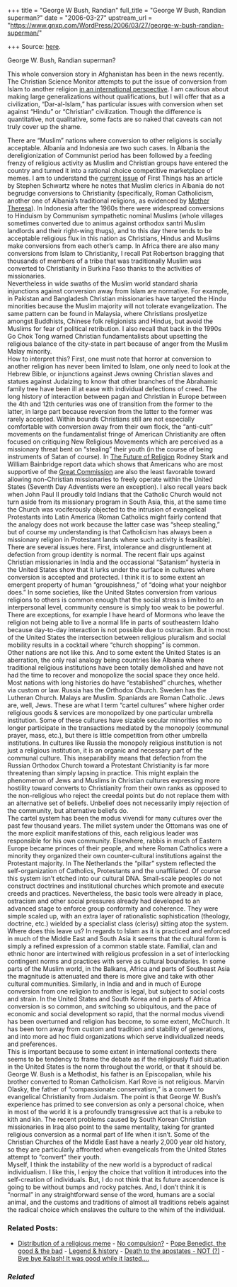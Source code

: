 +++
title = "George W Bush, Randian"
full_title = "George W Bush, Randian superman?"
date = "2006-03-27"
upstream_url = "https://www.gnxp.com/WordPress/2006/03/27/george-w-bush-randian-superman/"

+++
Source: [here](https://www.gnxp.com/WordPress/2006/03/27/george-w-bush-randian-superman/).

George W. Bush, Randian superman?

This whole conversion story in Afghanistan has been in the news recently. The Christian Science Monitor attempts to put the issue of conversion from Islam to another religion [in an international perspective](http://www.csmonitor.com/2006/0327/p01s04-wosc.html). I am cautious about making large generalizations without qualifications, but I will offer that as a civilization, “Dar-al-Islam,” has particular issues with conversion when set against “Hindu” or “Christian” civilization. Though the difference is quantitative, not qualitative, some facts are so naked that caveats can not truly cover up the shame.

  
There are “Muslim” nations where conversion to other religions is socially acceptable. Albania and Indonesia are two such cases. In Albania the dereligionization of Communist period has been followed by a feeding frenzy of religious activity as Muslim and Christian groups have entered the country and turned it into a rational choice competitive marketplace of memes. I am to understand the [current issue](http://www.firstthings.com/menus/ft0604.html) of First Things has an article by Stephen Schwartz where he notes that Muslim clerics in Albania do not begrudge conversions to Christianity (specifically, Roman Catholicism, another one of Albania’s traditional religions, as evidenced by [Mother Theresa](https://en.wikipedia.org/wiki/Mother_Theresa#Early_life_and_work)). In Indonesia after the 1960s there were widespread conversions to Hinduism by Communism sympathetic nominal Muslims (whole villages sometimes converted due to animus against orthodox santri Muslim landlords and their right-wing thugs), and to this day there tends to be acceptable religious flux in this nation as Christians, Hindus and Muslims make conversions from each other’s camp. In Africa there are also many conversions from Islam to Christianity, I recall Pat Robertson bragging that thousands of members of a tribe that was traditionally Muslim was converted to Christianity in Burkina Faso thanks to the activities of missionaries.  
Nevertheless in wide swaths of the Muslim world standard sharia injunctions against conversion away from Islam are normative. For example, in Pakistan and Bangladesh Christian missionaries have targeted the Hindu minorities because the Muslim majority will not tolerate evangelization. The same pattern can be found in Malaysia, where Christians proslyetize amongst Buddhists, Chinese folk religionists and Hindus, but avoid the Muslims for fear of political retribution. I also recall that back in the 1990s Go Chok Tong warned Christian fundamentalists about upsetting the religious balance of the city-state in part because of anger from the Muslim Malay minority.  
How to interpret this? First, one must note that horror at conversion to another religion has never been limited to Islam, one only need to look at the Hebrew Bible, or injunctions against Jews owning Christian slaves and statues against Judaizing to know that other branches of the Abrahamic family tree have been ill at ease with individual defections of creed. The long history of interaction between pagan and Christian in Europe between the 4th and 12th centuries was one of transition from the former to the latter, in large part because reversion from the latter to the former was rarely accepted. Within bounds Christians still are not especially comfortable with conversion away from their own flock, the “anti-cult” movements on the fundamentalist fringe of American Christianity are often focused on critiquing New Religious Movements which are perceived as a missionary threat bent on “stealing” their youth (in the course of being instruments of Satan of course). In [The Future of Religion](http://www.kokogiak.com/amazon/detpage.asp?sb=s&asin=0520057317&field-keywords=bainbridge+stark&schMod=books&type=) Rodney Stark and William Bainbridge report data which shows that Americans who are most supportive of the [Great Commission](https://en.wikipedia.org/wiki/Great_Commission) are also the least favorable toward allowing non-Christian missionaries to freely operate within the United States (Seventh Day Adventists were an exception). I also recall years back when John Paul II proudly told Indians that the Catholic Church would not turn aside from its missionary program in South Asia, this, at the same time the Church was vociferously objected to the intrusion of evangelical Protestants into Latin America (Roman Catholics might fairly contend that the analogy does not work because the latter case was “sheep stealing,” but of course my understanding is that Catholicism has always been a missionary religion in Protestant lands where such activity is feasible).  
There are several issues here. First, intolerance and disgruntlement at defection from group identity is normal. The recent flair ups against Christian missionaries in India and the occassional “Satanism” hysteria in the United States show that it lurks under the surface in cultures where conversion is accepted and protected. I think it is to some extent an emergent property of human “groupishness,” of “doing what your neighbor does.” In some societies, like the United States conversion from various religions to others is common enough that the social stress is limited to an interpersonal level, community censure is simply too weak to be powerful. There are exceptions, for example I have heard of Mormons who leave the religion not being able to live a normal life in parts of southeastern Idaho because day-to-day interaction is not possible due to ostracism. But in most of the United States the intersection between religious pluralism and social mobility results in a cocktail where “church shopping” is common.  
Other nations are not like this. And to some extent the United States is an aberration, the only real analogy being countries like Albania where traditional religious institutions have been totally demolished and have not had the time to recover and monopolize the social space they once held. Most nations with long histories do have “established” churches, whether via custom or law. Russia has the Orthodox Church. Sweden has the Lutheran Church. Malays are Muslim. Spaniards are Roman Catholic. Jews are, well, Jews. These are what I term “cartel cultures” where higher order religious goods & services are monopolized by one particular umbrella institution. Some of these cultures have sizable secular minorities who no longer participate in the transactions mediated by the monopoly (communal prayer, mass, etc.), but there is little competition from other umbrella institutions. In cultures like Russia the monopoly religious institution is not just a religious institution, it is an organic and necessary part of the communal culture. This inseparability means that defection from the Russian Orthodox Church toward a Protestant Christianity is far more threatening than simply lapsing in practice. This might explain the phenomenon of Jews and Muslims in Christian cultures expressing more hostility toward converts to Christianity from their own ranks as opposed to the non-religious who reject the creedal points but do not replace them with an alternative set of beliefs. Unbelief does not necessarily imply rejection of the community, but alternative beliefs do.  
The cartel system has been the modus vivendi for many cultures over the past few thousand years. The millet system under the Ottomans was one of the more explicit manifestations of this, each religious leader was responsible for his own community. Elsewhere, rabbis in much of Eastern Europe became princes of their people, and where Roman Catholics were a minority they organized their own counter-cultural institutions against the Protestant majority. In The Netherlands the “pillar” system reflected the self-organization of Catholics, Protestants and the unaffiliated. Of course this system isn’t etched into our cultural DNA. Small-scale peoples do not construct doctrines and institutional churches which promote and execute creeds and practices. Nevertheless, the basic tools were already in place, ostracism and other social pressures already had developed to an advanced stage to enforce group conformity and coherence. They were simple scaled up, with an extra layer of rationalistic sophistication (theology, doctrine, etc.) wielded by a specialist class (clerisy) sitting atop the system.  
Where does this leave us? In regards to Islam as it is practiced and enforced in much of the Middle East and South Asia it seems that the cultural form is simply a refined expression of a common stable state. Familial, clan and ethnic honor are intertwined with religious profession in a set of interlocking contingent norms and practices with serve as cultural boundaries. In some parts of the Muslim world, in the Balkans, Africa and parts of Southeast Asia the magnitude is attenuated and there is more give and take with other cultural communities. Similarly, in India and and in much of Europe conversion from one religion to another is legal, but subject to social costs and strain. In the United States and South Korea and in parts of Africa conversion is so common, and switching so ubiquitous, and the pace of economic and social development so rapid, that the normal modus vivendi has been overturned and religion has become, to some extent, McChurch. It has been torn away from custom and tradition and stability of generations, and into more ad hoc fluid organizations which serve individualized needs and preferences.  
This is important because to some extent in international contexts there seems to be tendency to frame the debate as if the religiously fluid situation in the United States is the norm throughout the world, or that it should be. George W. Bush is a Methodist, his father is an Episcopalian, while his brother converted to Roman Catholicism. Karl Rove is not religious. Marvin Olasky, the father of “compassionate conservatism,” is a convert to evangelical Christianity from Judaism. The point is that George W. Bush’s experience has primed to see conversion as only a personal choice, when in most of the world it is a profoundly transgressive act that is a rebuke to kith and kin. The recent problems caused by South Korean Christian missionaries in Iraq also point to the same mentality, taking for granted religious conversion as a normal part of life when it isn’t. Some of the Christian Churches of the Middle East have a nearly 2,000 year old history, so they are particularly affronted when evangelicals from the United States attempt to “convert” their youth.  
Myself, I think the instability of the new world is a byproduct of radical individualism. I like this, I enjoy the choice that volition it introduces into the self-creation of individuals. But, I do not think that its future ascendence is going to be without bumps and rocky patches. And, I don’t think it is “normal” in any straightforward sense of the word, humans are a social animal, and the customs and traditions of almost all traditions rebels against the radical choice which enslaves the culture to the whim of the individual.

### Related Posts:

- [Distribution of a religious
  meme](https://www.gnxp.com/WordPress/2006/03/26/distribution-of-a-religious-meme/) - [No
  compulsion?](https://www.gnxp.com/WordPress/2006/08/29/no-compulsion/) - [Pope Benedict, the good & the
  bad](https://www.gnxp.com/WordPress/2006/09/14/pope-benedict-the-good-the-bad/) - [Legend &
  history](https://www.gnxp.com/WordPress/2007/02/18/legend-history/) - [Death to the apostates - NOT
  (?)](https://www.gnxp.com/WordPress/2007/07/24/death-to-the-apostates-not/) - [Bye bye Kalash! It was good while it
  lasted....](https://www.gnxp.com/WordPress/2009/09/22/bye-bye-kalash-it-was-good-while-it-lasted/)

### *Related*

[](https://www.addtoany.com/add_to/facebook?linkurl=https%3A%2F%2Fwww.gnxp.com%2FWordPress%2F2006%2F03%2F27%2Fgeorge-w-bush-randian-superman%2F&linkname=George%20W.%20Bush%2C%20Randian%20superman%3F "Facebook")[](https://www.addtoany.com/add_to/twitter?linkurl=https%3A%2F%2Fwww.gnxp.com%2FWordPress%2F2006%2F03%2F27%2Fgeorge-w-bush-randian-superman%2F&linkname=George%20W.%20Bush%2C%20Randian%20superman%3F "Twitter")[](https://www.addtoany.com/add_to/email?linkurl=https%3A%2F%2Fwww.gnxp.com%2FWordPress%2F2006%2F03%2F27%2Fgeorge-w-bush-randian-superman%2F&linkname=George%20W.%20Bush%2C%20Randian%20superman%3F "Email")[](https://www.addtoany.com/share)
